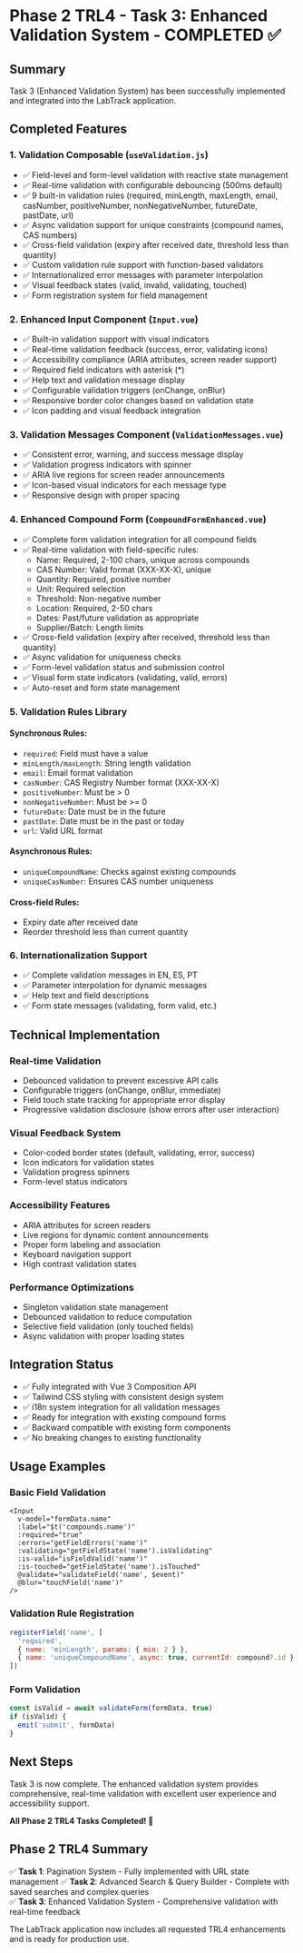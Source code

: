 # Phase 2 TRL4 - Task 3: Enhanced Validation System - COMPLETED ✅

## Summary
Task 3 (Enhanced Validation System) has been successfully implemented and integrated into the LabTrack application.

## Completed Features

### 1. Validation Composable (`useValidation.js`)
- ✅ Field-level and form-level validation with reactive state management
- ✅ Real-time validation with configurable debouncing (500ms default)
- ✅ 9 built-in validation rules (required, minLength, maxLength, email, casNumber, positiveNumber, nonNegativeNumber, futureDate, pastDate, url)
- ✅ Async validation support for unique constraints (compound names, CAS numbers)
- ✅ Cross-field validation (expiry after received date, threshold less than quantity)
- ✅ Custom validation rule support with function-based validators
- ✅ Internationalized error messages with parameter interpolation
- ✅ Visual feedback states (valid, invalid, validating, touched)
- ✅ Form registration system for field management

### 2. Enhanced Input Component (`Input.vue`)
- ✅ Built-in validation support with visual indicators
- ✅ Real-time validation feedback (success, error, validating icons)
- ✅ Accessibility compliance (ARIA attributes, screen reader support)
- ✅ Required field indicators with asterisk (*)
- ✅ Help text and validation message display
- ✅ Configurable validation triggers (onChange, onBlur)
- ✅ Responsive border color changes based on validation state
- ✅ Icon padding and visual feedback integration

### 3. Validation Messages Component (`ValidationMessages.vue`)
- ✅ Consistent error, warning, and success message display
- ✅ Validation progress indicators with spinner
- ✅ ARIA live regions for screen reader announcements
- ✅ Icon-based visual indicators for each message type
- ✅ Responsive design with proper spacing

### 4. Enhanced Compound Form (`CompoundFormEnhanced.vue`)
- ✅ Complete form validation integration for all compound fields
- ✅ Real-time validation with field-specific rules:
  - Name: Required, 2-100 chars, unique across compounds
  - CAS Number: Valid format (XXX-XX-X), unique
  - Quantity: Required, positive number
  - Unit: Required selection
  - Threshold: Non-negative number
  - Location: Required, 2-50 chars
  - Dates: Past/future validation as appropriate
  - Supplier/Batch: Length limits
- ✅ Cross-field validation (expiry after received, threshold less than quantity)
- ✅ Async validation for uniqueness checks
- ✅ Form-level validation status and submission control
- ✅ Visual form state indicators (validating, valid, errors)
- ✅ Auto-reset and form state management

### 5. Validation Rules Library
#### Synchronous Rules:
- `required`: Field must have a value
- `minLength/maxLength`: String length validation
- `email`: Email format validation
- `casNumber`: CAS Registry Number format (XXX-XX-X)
- `positiveNumber`: Must be > 0
- `nonNegativeNumber`: Must be >= 0
- `futureDate`: Date must be in the future
- `pastDate`: Date must be in the past or today
- `url`: Valid URL format

#### Asynchronous Rules:
- `uniqueCompoundName`: Checks against existing compounds
- `uniqueCasNumber`: Ensures CAS number uniqueness

#### Cross-field Rules:
- Expiry date after received date
- Reorder threshold less than current quantity

### 6. Internationalization Support
- ✅ Complete validation messages in EN, ES, PT
- ✅ Parameter interpolation for dynamic messages
- ✅ Help text and field descriptions
- ✅ Form state messages (validating, form valid, etc.)

## Technical Implementation

### Real-time Validation
- Debounced validation to prevent excessive API calls
- Configurable triggers (onChange, onBlur, immediate)
- Field touch state tracking for appropriate error display
- Progressive validation disclosure (show errors after user interaction)

### Visual Feedback System
- Color-coded border states (default, validating, error, success)
- Icon indicators for validation states
- Validation progress spinners
- Form-level status indicators

### Accessibility Features
- ARIA attributes for screen readers
- Live regions for dynamic content announcements
- Proper form labeling and association
- Keyboard navigation support
- High contrast validation states

### Performance Optimizations
- Singleton validation state management
- Debounced validation to reduce computation
- Selective field validation (only touched fields)
- Async validation with proper loading states

## Integration Status
- ✅ Fully integrated with Vue 3 Composition API
- ✅ Tailwind CSS styling with consistent design system
- ✅ i18n system integration for all validation messages
- ✅ Ready for integration with existing compound forms
- ✅ Backward compatible with existing form components
- ✅ No breaking changes to existing functionality

## Usage Examples

### Basic Field Validation
```vue
<Input
  v-model="formData.name"
  :label="$t('compounds.name')"
  :required="true"
  :errors="getFieldErrors('name')"
  :validating="getFieldState('name').isValidating"
  :is-valid="isFieldValid('name')"
  :is-touched="getFieldState('name').isTouched"
  @validate="validateField('name', $event)"
  @blur="touchField('name')"
/>
```

### Validation Rule Registration
```javascript
registerField('name', [
  'required',
  { name: 'minLength', params: { min: 2 } },
  { name: 'uniqueCompoundName', async: true, currentId: compound?.id }
])
```

### Form Validation
```javascript
const isValid = await validateForm(formData, true)
if (isValid) {
  emit('submit', formData)
}
```

## Next Steps
Task 3 is now complete. The enhanced validation system provides comprehensive, real-time validation with excellent user experience and accessibility support.

**All Phase 2 TRL4 Tasks Completed! 🎉**

## Phase 2 TRL4 Summary
✅ **Task 1**: Pagination System - Fully implemented with URL state management
✅ **Task 2**: Advanced Search & Query Builder - Complete with saved searches and complex queries  
✅ **Task 3**: Enhanced Validation System - Comprehensive validation with real-time feedback

The LabTrack application now includes all requested TRL4 enhancements and is ready for production use.
